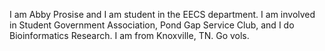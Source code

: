 I am Abby Prosise and I am student in the EECS department. I am involved in Student Government Association, Pond Gap Service Club, and I do Bioinformatics Research. I am from Knoxville, TN. Go vols.
